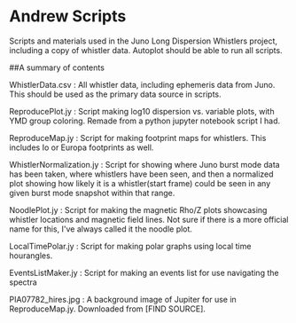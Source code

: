 # Andrew Scripts

Scripts and materials used in the Juno Long Dispersion Whistlers project, including a copy of whistler data. Autoplot should be able to run all scripts.

##A summary of contents

WhistlerData.csv : All whistler data, including ephemeris data from Juno. This should be used as the primary data source in scripts.

ReproducePlot.jy : Script making log10 dispersion vs. variable plots, with YMD group coloring. Remade from a python jupyter notebook script I had.

ReproduceMap.jy : Script for making footprint maps for whistlers. This includes Io or Europa footprints as well. 

WhistlerNormalization.jy : Script for showing where Juno burst mode data has been taken, where whistlers have been seen, and then a normalized plot showing how likely it is a whistler(start frame) could be seen in any given burst mode snapshot within that range.

NoodlePlot.jy : Script for making the magnetic Rho/Z plots showcasing whistler locations and magnetic field lines. Not sure if there is a more official name for this, I've always called it the noodle plot.

LocalTimePolar.jy : Script for making polar graphs using local time hourangles. 

EventsListMaker.jy : Script for making an events list for use navigating the spectra

PIA07782_hires.jpg : A background image of Jupiter for use in ReproduceMap.jy. Downloaded from [FIND SOURCE].